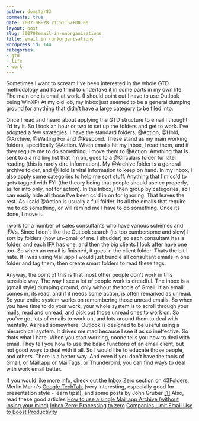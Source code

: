 ```yaml
---
author: domster83
comments: true
date: 2007-08-28 21:51:57+00:00
layout: post
slug: 200708email-in-unorganisations
title: email in (un)organisations
wordpress_id: 144
categories:
- gtd
- life
- work
---
```


Sometimes I want to scream.I've been interested in the whole GTD methodology and have tried to undertake it in some parts in my own life. The main one is email at work. (I should point out I have to use Outlook being WinXP)
At my old job, my inbox just seemed to be a general dumping ground for anything that didn't have a large category to be filed into.




Once I read and heard about applying the GTD structure to email I thought I'd try it. So I took an hour or two to set up the folders and get to work. I've adopted a few strategies. I have the standard folders, @Action, @Hold, @Archive, @Waiting For and @Respond. These stand as my main working folders, specifically @Action. When emails hit my inbox, I read them, and if they require me to do something, I move them to @Action. Anything that is sent to a a mailing list that I'm on, goes to a @Circulars folder for later reading (this is rarely dire information). My @Archive folder is a general archive folder, and @Hold is vital information to keep on hand. In my Inbox, I also apply some categories to help me sort stuff. Anything that I'm cc'd to gets tagged with FYI (the theory being that people should use cc properly, as for info only, not for action). In the Inbox, I then group by categories, so I can easily hide all those I've been cc'd in on for ignoring. That leaves the rest.
As I said @Action is usually a full folder. Its all the emails that require me to do something, or will remind me I have to do something. Once its done, I move it.




I work for a number of sales consultants who have various schemes and IFA's. Since I don't like the Outlook search (its too cumbersome and slow) I sort by folders (how un-gmail of me. I shudder) so each consultant has a folder, and each IFA has one, and then the big clients I look after have one too. So when an email is finished, it goes in the client folder.
Thats the bit I hate. If I was using Mail.app I would just bundle all consultant emails in one folder and tag them, then create smart folders to read these tags.




Anyway, the point of this is that most other people don't work in this sensible way. The way I see a lot of people work is dreadful. The inbox is a (gmail style) dumping ground, only without the tools of Gmail. If an email comes in, its read, and if it needs some action, is often remarked as unread. So your entire system works on remembering those unread emails. So when you have time to do your work, your whole system is to scroll through your mails, read and unread, and pick out those unread ones to work on. So you've got lots of emails to work on, and lots around them to deal with mentally. As read somewhere, Outlook is designed to be useful using a hierarchical system. It drives me mad because I see it as so ineffective.
So thats what I hate. When you start working, noone tells you how to deal with email. They tell you how to use the basic functions of an email client, but not good ways to deal with it all. So I would like to educate those people, and others.
There is a better way. And even if you don't have the tools of Gmail, or Mail.app or MailTags, or Thunderbird, you can find ways to deal with work email better.




If you would like more info, check out the [Inbox Zero](http://www.inboxzero.com) section on [43Folders](http://www.43folders.com), Merlin Mann's [Google TechTalk](http://www.43folders.com/2007/07/25/merlins-inbox-zero-talk/) (very interesting, especially good for presentation style - learn tips!), and some posts by John Gruber [[1]](http://daringfireball.net/2007/08/rethinking_email)
Also, read these good articles
[How to use a single Mail.app Archive (without losing your mind)](http://www.43folders.com/2007/08/16/one-mail-archive/)
[Inbox Zero: Processing to zero](http://www.43folders.com/2006/03/27/process-to-zero/)
[Companies Limit Email Use to Boost Productivity](http://lifehacker.com/software/email/companies-limit-email-use-to-boost-productivity-294026.php)
